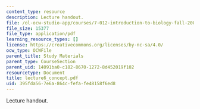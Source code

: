 ```yaml
---
content_type: resource
description: Lecture handout.
file: /ol-ocw-studio-app/courses/7-012-introduction-to-biology-fall-2004/395fda567e6a864cfefafe48158f6ed8_lecture6_concept.pdf
file_size: 15377
file_type: application/pdf
learning_resource_types: []
license: https://creativecommons.org/licenses/by-nc-sa/4.0/
ocw_type: OCWFile
parent_title: Study Materials
parent_type: CourseSection
parent_uid: 14091ba0-c182-8670-1272-8d452019f102
resourcetype: Document
title: lecture6_concept.pdf
uid: 395fda56-7e6a-864c-fefa-fe48158f6ed8
---
```

Lecture handout.
